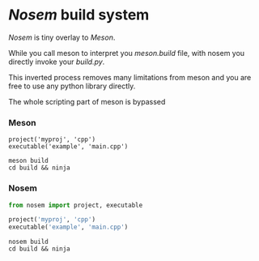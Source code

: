 # *Nosem* build system

*Nosem* is tiny overlay to *Meson*.

While you call meson to interpret you *meson.build* file,
with nosem you directly invoke your *build.py*.

This inverted process removes many limitations from meson
and you are free to use any python library directly.

The whole scripting part of meson is bypassed

### Meson

```meson
project('myproj', 'cpp')
executable('example', 'main.cpp')
```

```
meson build
cd build && ninja
```

### Nosem

```python
from nosem import project, executable

project('myproj', 'cpp')
executable('example', 'main.cpp')
```

```
nosem build
cd build && ninja
```
